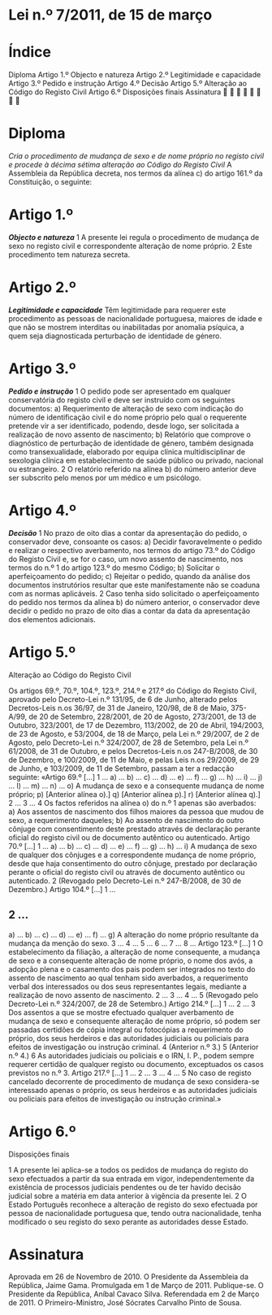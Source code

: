# Lei n.º 7/2011, de 15 de março 

# Índice 

 Diploma Artigo 1.º Objecto e natureza Artigo 2.º Legitimidade e capacidade Artigo 3.º Pedido e instrução Artigo 4.º Decisão Artigo 5.º Alteração ao Código do Registo Civil Artigo 6.º Disposições finais Assinatura         


# Diploma 

_Cria o procedimento de mudança de sexo e de nome próprio no registo civil e procede à décima sétima alteração ao Código do Registo Civil_ A Assembleia da República decreta, nos termos da alínea c) do artigo 161.º da Constituição, o seguinte: 

# Artigo 1.º 

**_Objecto e natureza_** 1 A presente lei regula o procedimento de mudança de sexo no registo civil e correspondente alteração de nome próprio. 2 Este procedimento tem natureza secreta. 

# Artigo 2.º 

**_Legitimidade e capacidade_** Têm legitimidade para requerer este procedimento as pessoas de nacionalidade portuguesa, maiores de idade e que não se mostrem interditas ou inabilitadas por anomalia psíquica, a quem seja diagnosticada perturbação de identidade de género. 

# Artigo 3.º 

**_Pedido e instrução_** 1 O pedido pode ser apresentado em qualquer conservatória do registo civil e deve ser instruído com os seguintes documentos: a) Requerimento de alteração de sexo com indicação do número de identificação civil e do nome próprio pelo qual o requerente pretende vir a ser identificado, podendo, desde logo, ser solicitada a realização de novo assento de nascimento; b) Relatório que comprove o diagnóstico de perturbação de identidade de género, também designada como transexualidade, elaborado por equipa clínica multidisciplinar de sexologia clínica em estabelecimento de saúde público ou privado, nacional ou estrangeiro. 2 O relatório referido na alínea b) do número anterior deve ser subscrito pelo menos por um médico e um psicólogo. 

# Artigo 4.º 

**_Decisão_** 1 No prazo de oito dias a contar da apresentação do pedido, o conservador deve, consoante os casos: a) Decidir favoravelmente o pedido e realizar o respectivo averbamento, nos termos do artigo 73.º do Código do Registo Civil e, se for o caso, um novo assento de nascimento, nos termos do n.º 1 do artigo 123.º do mesmo Código; b) Solicitar o aperfeiçoamento do pedido; c) Rejeitar o pedido, quando da análise dos documentos instrutórios resultar que este manifestamente não se coaduna com as normas aplicáveis. 2 Caso tenha sido solicitado o aperfeiçoamento do pedido nos termos da alínea b) do número anterior, o conservador deve decidir o pedido no prazo de oito dias a contar da data da apresentação dos elementos adicionais. 

# Artigo 5.º 

 Alteração ao Código do Registo Civil 


Os artigos 69.º, 70.º, 104.º, 123.º, 214.º e 217.º do Código do Registo Civil, aprovado pelo Decreto-Lei n.º 131/95, de 6 de Junho, alterado pelos Decretos-Leis n.os 36/97, de 31 de Janeiro, 120/98, de 8 de Maio, 375-A/99, de 20 de Setembro, 228/2001, de 20 de Agosto, 273/2001, de 13 de Outubro, 323/2001, de 17 de Dezembro, 113/2002, de 20 de Abril, 194/2003, de 23 de Agosto, e 53/2004, de 18 de Março, pela Lei n.º 29/2007, de 2 de Agosto, pelo Decreto-Lei n.º 324/2007, de 28 de Setembro, pela Lei n.º 61/2008, de 31 de Outubro, e pelos Decretos-Leis n.os 247-B/2008, de 30 de Dezembro, e 100/2009, de 11 de Maio, e pelas Leis n.os 29/2009, de 29 de Junho, e 103/2009, de 11 de Setembro, passam a ter a redacção seguinte: «Artigo 69.º [...] 1 ... a) ... b) ... c) ... d) ... e) ... f) ... g) ... h) ... i) ... j) ... l) ... m) ... n) ... o) A mudança de sexo e a consequente mudança de nome próprio; p) [Anterior alínea o).] q) [Anterior alínea p).] r) [Anterior alínea q).] 2 ... 3 ... 4 Os factos referidos na alínea o) do n.º 1 apenas são averbados: a) Aos assentos de nascimento dos filhos maiores da pessoa que mudou de sexo, a requerimento daqueles; b) Ao assento de nascimento do outro cônjuge com consentimento deste prestado através de declaração perante oficial do registo civil ou de documento autêntico ou autenticado. Artigo 70.º [...] 1 ... a) ... b) ... c) ... d) ... e) ... f) ... g) ... h) ... i) A mudança de sexo de qualquer dos cônjuges e a correspondente mudança de nome próprio, desde que haja consentimento do outro cônjuge, prestado por declaração perante o oficial do registo civil ou através de documento autêntico ou autenticado. 2 (Revogado pelo Decreto-Lei n.º 247-B/2008, de 30 de Dezembro.) Artigo 104.º [...] 1 ... 


## 2 ... 

a) ... b) ... c) ... d) ... e) ... f) ... g) A alteração do nome próprio resultante da mudança da menção do sexo. 3 ... 4 ... 5 ... 6 ... 7 ... 8 ... Artigo 123.º [...] 1 O estabelecimento da filiação, a alteração de nome consequente, a mudança de sexo e a consequente alteração de nome próprio, o nome dos avós, a adopção plena e o casamento dos pais podem ser integrados no texto do assento de nascimento ao qual tenham sido averbados, a requerimento verbal dos interessados ou dos seus representantes legais, mediante a realização de novo assento de nascimento. 2 ... 3 ... 4 ... 5 (Revogado pelo Decreto-Lei n.º 324/2007, de 28 de Setembro.) Artigo 214.º [...] 1 ... 2 ... 3 Dos assentos a que se mostre efectuado qualquer averbamento de mudança de sexo e consequente alteração de nome próprio, só podem ser passadas certidões de cópia integral ou fotocópias a requerimento do próprio, dos seus herdeiros e das autoridades judiciais ou policiais para efeitos de investigação ou instrução criminal. 4 (Anterior n.º 3.) 5 (Anterior n.º 4.) 6 As autoridades judiciais ou policiais e o IRN, I. P., podem sempre requerer certidão de qualquer registo ou documento, exceptuados os casos previstos no n.º 3. Artigo 217.º [...] 1 ... 2 ... 3 ... 4 ... 5 No caso de registo cancelado decorrente de procedimento de mudança de sexo considera-se interessado apenas o próprio, os seus herdeiros e as autoridades judiciais ou policiais para efeitos de investigação ou instrução criminal.» 

# Artigo 6.º 

 Disposições finais 


1 A presente lei aplica-se a todos os pedidos de mudança do registo do sexo efectuados a partir da sua entrada em vigor, independentemente da existência de processos judiciais pendentes ou de ter havido decisão judicial sobre a matéria em data anterior à vigência da presente lei. 2 O Estado Português reconhece a alteração de registo do sexo efectuada por pessoa de nacionalidade portuguesa que, tendo outra nacionalidade, tenha modificado o seu registo do sexo perante as autoridades desse Estado. 

# Assinatura 

Aprovada em 26 de Novembro de 2010. O Presidente da Assembleia da República, Jaime Gama. Promulgada em 1 de Março de 2011. Publique-se. O Presidente da República, Aníbal Cavaco Silva. Referendada em 2 de Março de 2011. O Primeiro-Ministro, José Sócrates Carvalho Pinto de Sousa. 


